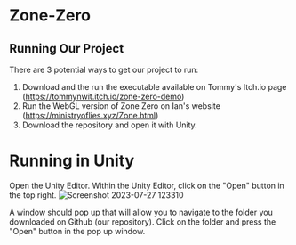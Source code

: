 # Zone-Zero
## Running Our Project
There are 3 potential ways to get our project to run:
1. Download and the run the executable available on Tommy's Itch.io page (https://tommynwit.itch.io/zone-zero-demo)
2. Run the WebGL version of Zone Zero on Ian's website (https://ministryoflies.xyz/Zone.html)
3. Download the repository and open it with Unity.

# Running in Unity
Open the Unity Editor. Within the Unity Editor, click on the "Open" button in the top right.
![Screenshot 2023-07-27 123310](https://github.com/Tommy-Nguyen-cpu/Zone-Zero/assets/75864631/ba4c762e-6fdd-411e-828c-def747a2199c)

A window should pop up that will allow you to navigate to the folder you downloaded on Github (our repository). Click on the folder and press the "Open" button in the pop up window.
